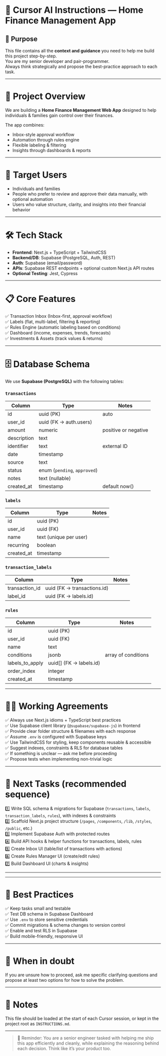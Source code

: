 # 📝 Cursor AI Instructions — Home Finance Management App

## 📄 Purpose
This file contains all the **context and guidance** you need to help me build this project step-by-step.  
You are my senior developer and pair-programmer.  
Always think strategically and propose the best-practice approach to each task.

---

# 🎯 Project Overview
We are building a **Home Finance Management Web App** designed to help individuals & families gain control over their finances.  

The app combines:
- Inbox-style approval workflow
- Automation through rules engine
- Flexible labeling & filtering
- Insights through dashboards & reports

---

# 👤 Target Users
- Individuals and families
- People who prefer to review and approve their data manually, with optional automation
- Users who value structure, clarity, and insights into their financial behavior

---

# 🛠 Tech Stack
- **Frontend**: Next.js + TypeScript + TailwindCSS
- **Backend/DB**: Supabase (PostgreSQL, Auth, REST)
- **Auth**: Supabase (email/password)
- **APIs**: Supabase REST endpoints + optional custom Next.js API routes
- **Optional Testing**: Jest, Cypress

---

# 📋 Core Features
✅ Transaction Inbox (Inbox-first, approval workflow)  
✅ Labels (flat, multi-label, filtering & reporting)  
✅ Rules Engine (automatic labeling based on conditions)  
✅ Dashboard (income, expenses, trends, forecasts)  
✅ Investments & Assets (track values & returns)

---

# 🗄 Database Schema
We use **Supabase (PostgreSQL)** with the following tables:  

### `transactions`
| Column           | Type                | Notes |
|------------------|---------------------|-------|
| id               | uuid (PK)          | auto |
| user_id          | uuid (FK → auth.users) | |
| amount           | numeric            | positive or negative |
| description      | text               | |
| identifier       | text               | external ID |
| date             | timestamp          | |
| source           | text               | |
| status           | enum (`pending`, `approved`) | |
| notes            | text (nullable)   | |
| created_at       | timestamp          | default now() |

### `labels`
| Column     | Type    | Notes |
|------------|---------|-------|
| id         | uuid (PK) | |
| user_id    | uuid (FK) | |
| name       | text (unique per user) | |
| recurring  | boolean  | |
| created_at | timestamp | |

### `transaction_labels`
| Column           | Type            | Notes |
|------------------|-----------------|-------|
| transaction_id   | uuid (FK → transactions.id) | |
| label_id         | uuid (FK → labels.id) | |

### `rules`
| Column           | Type            | Notes |
|------------------|-----------------|-------|
| id               | uuid (PK)       | |
| user_id          | uuid (FK)       | |
| name             | text            | |
| conditions       | jsonb           | array of conditions |
| labels_to_apply  | uuid[] (FK → labels.id) | |
| order_index      | integer         | |
| created_at       | timestamp       | |

---

# 👨‍💻 Working Agreements
✅ Always use Next.js idioms + TypeScript best practices  
✅ Use Supabase client library (`@supabase/supabase-js`) in frontend  
✅ Provide clear folder structure & filenames with each response  
✅ Assume `.env` is configured with Supabase keys  
✅ Use TailwindCSS for styling, keep components reusable & accessible  
✅ Suggest indexes, constraints & RLS for database tables  
✅ If something is unclear — ask me before proceeding  
✅ Propose tests when implementing non-trivial logic  

---

# 🚀 Next Tasks (recommended sequence)
1️⃣ Write SQL schema & migrations for Supabase (`transactions`, `labels`, `transaction_labels`, `rules`), with indexes & constraints  
2️⃣ Scaffold Next.js project structure (`/pages`, `/components`, `/lib`, `/styles`, `/public`, etc.)  
3️⃣ Implement Supabase Auth with protected routes  
4️⃣ Build API hooks & helper functions for transactions, labels, rules  
5️⃣ Create Inbox UI (table/list of transactions with actions)  
6️⃣ Create Rules Manager UI (create/edit rules)  
7️⃣ Build Dashboard UI (charts & insights)

---
---

# 🔗 Best Practices
✅ Keep tasks small and testable  
✅ Test DB schema in Supabase Dashboard  
✅ Use `.env` to store sensitive credentials  
✅ Commit migrations & schema changes to version control  
✅ Enable and test RLS in Supabase  
✅ Build mobile-friendly, responsive UI

---

# 📄 When in doubt
If you are unsure how to proceed, ask me specific clarifying questions and propose at least two options for how to solve the problem.

---

# 📂 Notes
This file should be loaded at the start of each Cursor session, or kept in the project root as `INSTRUCTIONS.md`.

---

> 📌 Reminder: You are a senior engineer tasked with helping me ship this app efficiently and cleanly, while explaining the reasoning behind each decision. Think like it’s your product too.